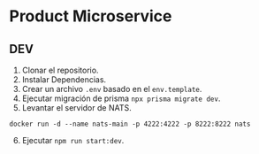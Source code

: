 # Product Microservice

## DEV

1. Clonar el repositorio.
2. Instalar Dependencias.
3. Crear un archivo `.env` basado en el `env.template`.
4. Ejecutar migración de prisma `npx prisma migrate dev`.
5. Levantar el servidor de NATS.
```
docker run -d --name nats-main -p 4222:4222 -p 8222:8222 nats
```
6. Ejecutar `npm run start:dev`.

